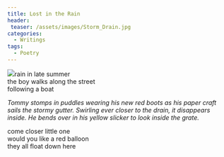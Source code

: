 ```yaml
---
title: Lost in the Rain
header:
 teaser: /assets/images/Storm_Drain.jpg
categories:
  - Writings
tags:
  - Poetry
---
```

<img src="https://douglangille.github.io/assets/images/Storm_Drain.jpg">rain in late summer  
 the boy walks along the street  
 following a boat

*Tommy stomps in puddles wearing his new red boots as his paper craft sails the stormy gutter. Swirling ever closer to the drain, it disappears inside. He bends over in his yellow slicker to look inside the grate.*

come closer little one  
 would you like a red balloon  
 they all float down here
